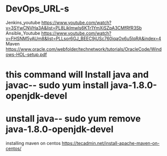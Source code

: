 # DevOps_URL-s
Jenkins_youtube
https://www.youtube.com/watch?v=3SYwCNVHa3A&list=PL8LikImwls6KTr1YmXiSZpA3CMfRfR3Sb
Ansible_Youtube
https://www.youtube.com/watch?v=FHSNM5yAUm8&list=PLLsor6GJ_BEEC9jUSc760iqaOx6u5lqRA&index=4
Maven
https://www.oracle.com/webfolder/technetwork/tutorials/OracleCode/Windows-HOL-setup.pdf

this command will Install java and javac--
sudo yum install java-1.8.0-openjdk-devel
==============================================

unstall java--
sudo yum remove java-1.8.0-openjdk-devel
=============================================
installing maven on centos
https://tecadmin.net/install-apache-maven-on-centos/

